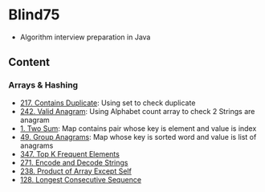 # Blind75
- Algorithm interview preparation in Java

## Content
### Arrays & Hashing
- [217. Contains Duplicate](Arrays&Hashing/217.%20Contains%20Duplicate): Using set to check duplicate
- [242. Valid Anagram](Arrays&Hashing/242.%20Valid%20Anagram): Using Alphabet count array to check 2 Strings are anagram
- [1. Two Sum](Arrays&Hashing/1.%20Two%20Sum): Map contains pair whose key is element and value is index
- [49. Group Anagrams](Arrays&Hashing/49.%20Group%20Anagrams): Map whose key is sorted word and value is list of anagrams
- [347. Top K Frequent Elements](Arrays&Hashing/347.%20Top%20K%20Frequent%20Elements)
- [271. Encode and Decode Strings](Arrays&Hashing/271.%20Encode%20and%20Decode%20Strings)
- [238. Product of Array Except Self](Arrays&Hashing/238.%20Product%20of%20Array%20Except%20Self)
- [128. Longest Consecutive Sequence](Arrays&Hashing/128.%20Longest%20Consecutive%20Sequence)